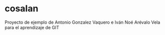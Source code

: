 # cosaIan
Proyecto de ejemplo de Antonio Gonzalez Vaquero e Iván Noé Arévalo Vela para el aprendizaje de GIT 

